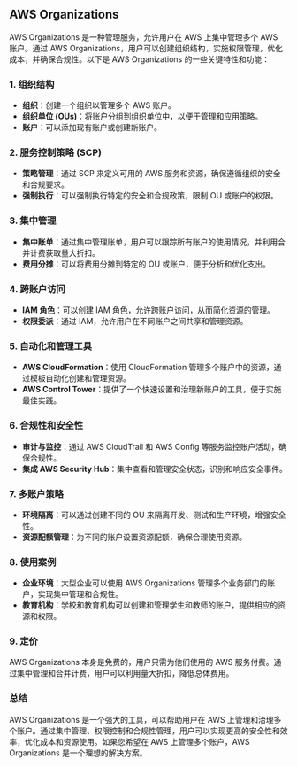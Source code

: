 ## AWS Organizations

AWS Organizations 是一种管理服务，允许用户在 AWS 上集中管理多个 AWS 账户。通过 AWS Organizations，用户可以创建组织结构，实施权限管理，优化成本，并确保合规性。以下是 AWS Organizations 的一些关键特性和功能：

### 1. **组织结构**

- **组织**：创建一个组织以管理多个 AWS 账户。
- **组织单位 (OUs)**：将账户分组到组织单位中，以便于管理和应用策略。
- **账户**：可以添加现有账户或创建新账户。

### 2. **服务控制策略 (SCP)**

- **策略管理**：通过 SCP 来定义可用的 AWS 服务和资源，确保遵循组织的安全和合规要求。
- **强制执行**：可以强制执行特定的安全和合规政策，限制 OU 或账户的权限。

### 3. **集中管理**

- **集中账单**：通过集中管理账单，用户可以跟踪所有账户的使用情况，并利用合并计费获取量大折扣。
- **费用分摊**：可以将费用分摊到特定的 OU 或账户，便于分析和优化支出。

### 4. **跨账户访问**

- **IAM 角色**：可以创建 IAM 角色，允许跨账户访问，从而简化资源的管理。
- **权限委派**：通过 IAM，允许用户在不同账户之间共享和管理资源。

### 5. **自动化和管理工具**

- **AWS CloudFormation**：使用 CloudFormation 管理多个账户中的资源，通过模板自动化创建和管理资源。
- **AWS Control Tower**：提供了一个快速设置和治理新账户的工具，便于实施最佳实践。

### 6. **合规性和安全性**

- **审计与监控**：通过 AWS CloudTrail 和 AWS Config 等服务监控账户活动，确保合规性。
- **集成 AWS Security Hub**：集中查看和管理安全状态，识别和响应安全事件。

### 7. **多账户策略**

- **环境隔离**：可以通过创建不同的 OU 来隔离开发、测试和生产环境，增强安全性。
- **资源配额管理**：为不同的账户设置资源配额，确保合理使用资源。

### 8. **使用案例**

- **企业环境**：大型企业可以使用 AWS Organizations 管理多个业务部门的账户，实现集中管理和合规性。
- **教育机构**：学校和教育机构可以创建和管理学生和教师的账户，提供相应的资源和权限。

### 9. **定价**

AWS Organizations 本身是免费的，用户只需为他们使用的 AWS 服务付费。通过集中管理和合并计费，用户可以利用量大折扣，降低总体费用。

### 总结

AWS Organizations 是一个强大的工具，可以帮助用户在 AWS 上管理和治理多个账户。通过集中管理、权限控制和合规性管理，用户可以实现更高的安全性和效率，优化成本和资源使用。如果您希望在 AWS 上管理多个账户，AWS Organizations 是一个理想的解决方案。
